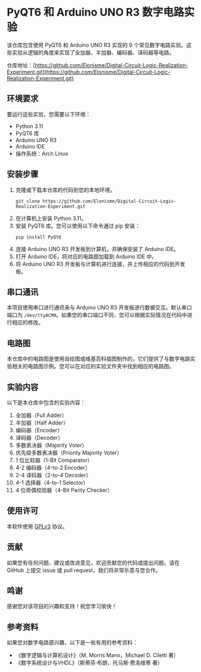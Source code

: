 # PyQT6 和 Arduino UNO R3 数字电路实验

该仓库包含使用 PyQT6 和 Arduino UNO R3 实现的 9 个常见数字电路实验。这些实验从逻辑的角度来实现了全加器、半加器、编码器、译码器等电路。

仓库地址：[https://github.com/Elonisme/Digital-Circuit-Logic-Realization-Experiment.git](https://github.com/Elonisme/Digital-Circuit-Logic-Realization-Experiment.git)

## 环境要求
要运行这些实验，您需要以下环境：

- Python 3.11
- PyQT6 库
- Arduino UNO R3
- Arduino IDE
- 操作系统：Arch Linux

## 安装步骤

1. 克隆或下载本仓库的代码到您的本地环境。
   ```
   git clone https://github.com/Elonisme/Digital-Circuit-Logic-Realization-Experiment.git
   ```
2. 在计算机上安装 Python 3.11。
3. 安装 PyQT6 库。您可以使用以下命令通过 pip 安装：
   ```
   pip install PyQt6
   ```
4. 连接 Arduino UNO R3 开发板到计算机，并确保安装了 Arduino IDE。
5. 打开 Arduino IDE，将对应的电路图加载到 Arduino IDE 中。
6. 将 Arduino UNO R3 开发板与计算机进行连接，并上传相应的代码到开发板。

## 串口通讯

本项目使用串口进行通讯来与 Arduino UNO R3 开发板进行数据交互。默认串口端口为 `/dev/ttyACM0`。如果您的串口端口不同，您可以根据实际情况在代码中进行相应的修改。

## 电路图

本仓库中的电路图是使用自绘图或维基百科插图制作的，它们提供了与数字电路实验相关的电路图示例。您可以在对应的实验文件夹中找到相应的电路图。

## 实验内容

以下是本仓库中包含的实验内容：

1. 全加器（Full Adder）
2. 半加器（Half Adder）
3. 编码器（Encoder）
4. 译码器（Decoder）
5. 多数表决器（Majority Voter）
6. 优先级多数表决器（Priority Majority Voter）
7. 1 位比较器（1-Bit Comparator）
8. 4-2 编码器（4-to-2 Encoder）
9. 2-4 译码器（2-to-4 Decoder）
10. 4-1 选择器（4-to-1 Selector）
11. 4 位奇偶校验器（4-Bit Parity Checker）

## 使用许可

本软件使用 [GPLv3](https://www.gnu.org/licenses/gpl-3.0.html) 协议。

## 贡献

如果您有任何问题、建议或改进意见，欢迎贡献您的代码或提出问题。请在 GitHub 上提交 issue 或 pull request，我们将非常乐意与您合作。

## 鸣谢

感谢您对该项目的兴趣和支持！祝您学习愉快！

## 参考资料

如果您对数字电路感兴趣，以下是一些有用的参考资料：

- 《数字逻辑与计算机设计》（M. Morris Mano，Michael D. Ciletti 著）
- 《数字系统设计与VHDL》（斯蒂芬·布朗，托马斯·费洛维蒂 著）
